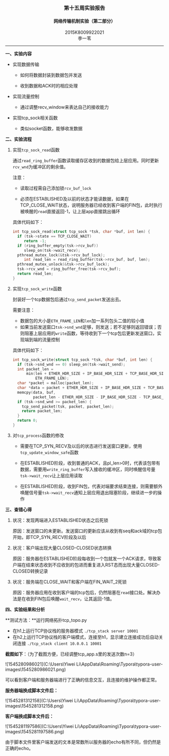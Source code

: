 ### <center>第十五周实验报告</center>

#### <center>网络传输机制实验（第二部分）</center>

<center>2015K8009922021</center>

<center>李一苇</center>

----

**一、实验内容**

- 实现数据传输

  - 如何将数据封装到数据包并发送

  - 收到数据和ACK时的相应处理

- 实现流量控制

  - 通过调整recv_window来表达自己的接收能力

- 实现tcp_sock相关函数

  - 类似socket函数，能够收发数据



**二、实验流程**

1. 实现`tcp_sock_read`函数

   通过`read_ring_buffer`函数读取缓存区收到的数据包给上层应用。同时更新`rcv_wnd`为缓冲区的剩余值。

   注意：

   - 读取过程需自己添加锁`rcv_buf_lock`

   - 必须在ESTABLISHED及以前的状态才能读数据，如果在TCP_CLOSE_WAIT状态，说明服务器已经收到客户端的FIN包，此时执行被唤醒的`read`直接返回-1，让上层app直接跳出循环

   具体代码如下：

   ``````C
   int tcp_sock_read(struct tcp_sock *tsk, char *buf, int len) {
     if (tsk->state == TCP_CLOSE_WAIT)
     	return -1;
     if (ring_buffer_empty(tsk->rcv_buf))
     	sleep_on(tsk->wait_recv);
     pthread_mutex_lock(&tsk->rcv_buf_lock);
     	int read_len = read_ring_buffer(tsk->rcv_buf, buf, len);
     pthread_mutex_unlock(&tsk->rcv_buf_lock);
     tsk->rcv_wnd = ring_buffer_free(tsk->rcv_buf);
     return read_len;
   }
   ``````

2. 实现`tcp_sock_write`函数

   封装好一个tcp数据包后通过`tcp_send_packet`发送出去。

   需要注意：

   - 数据包的大小是`ETH_FRAME_LEN`和`len`加一系列包头二值的较小值
   - 如果当前发送窗口`tsk->snd_wnd`足够，则发送；若不足够则返回错误；否则阻塞上层应用的`write`函数，等待收到下一个tcp包后更新发送窗口，实现端到端的流量控制

   具体代码如下：

   ``````c
   int tcp_sock_write(struct tcp_sock *tsk, char *buf, int len) {
     if (tsk->snd_wnd == 0) sleep_on(tsk->wait_send);
     int packet_len =
         min(len + ETHER_HDR_SIZE + IP_BASE_HDR_SIZE + TCP_BASE_HDR_SIZE,
             ETH_FRAME_LEN);
     char *packet = malloc(packet_len);
     char *data = packet + ETHER_HDR_SIZE + IP_BASE_HDR_SIZE + TCP_BASE_HDR_SIZE;
     memcpy(data, buf,
            packet_len - ETHER_HDR_SIZE - IP_BASE_HDR_SIZE - TCP_BASE_HDR_SIZE);
     if (tsk->snd_wnd >= packet_len) {
       tcp_send_packet(tsk, packet, packet_len);
       return packet_len;
     }
     return 0;
   }
   ``````

3. 对`tcp_process`函数的修改

   - 需要在TCP_SYN_RECV及以后的状态进行发送窗口更新，使用`tcp_update_window_safe`函数

   - 在ESTABLISHED阶段，收到普通的ACK，且pl_len>0时，代表该包带有数据，需要用`write_ring_buffer`写入接收的缓冲区，同时唤醒信号量`tsk->wait_recv`让上层应用读取
   - 在ESTABLISHED阶段，收到FIN包，代表对端要求结束连接，则需要额外唤醒信号量`tsk->wait_recv`通知上层应用退出阻塞阶段，继续进一步的操作

**三、查错心得**

1. 状况：发现两端进入ESTABLISHED状态之后死锁

   原因：发送窗口的未更新。发送窗口的更新应该从收到有seq和ack域的tcp包开始，即TCP_SYN_RECV阶段及以后

2. 状况：客户端出现大量CLOSED-CLOSED状态转换

   原因：服务器在ESTABLISHED阶段每收到一个包就发一个ACK请求，导致客户端在结束状态收到不应收到的包进而重复进入RST态而出现大量CLOSED-CLOSED转换记录

3. 状况：服务端在CLOSE_WAIT和客户端在FIN_WAIT_2死锁

   原因：服务器应用在收到客户端的tcp包后，仍然阻塞在`read`接口处。解决办法是在收到FIN包后唤醒`wait_recv`，让其返回-1值。

**四、实验结果和分析**

**测试方法：**运行网络拓扑tcp_topo.py

- 在h1上运行TCP协议栈的服务器模式  `./tcp_stack server 10001`
- 在h2上运行TCP协议栈的客户端模式，连接至h1，显示建立连接成功后自动关闭连接
  `./tcp_stack client 10.0.0.1 10001`

**截图如下**：（为了截图方便，已经调整tcp_app.s里的发送次数n=3）

![1545280986021](C:\Users\Yiwei Li\AppData\Roaming\Typora\typora-user-images\1545280986021.png)

可以看到客户端和服务器端进行了正确的信息交互，且连接的维护操作都正常。

**服务器端换成脚本文件后：**

![1545281312158](C:\Users\Yiwei Li\AppData\Roaming\Typora\typora-user-images\1545281312158.png)

**客户端换成脚本文件后：**

![1545281197586](C:\Users\Yiwei Li\AppData\Roaming\Typora\typora-user-images\1545281197586.png)

由于脚本文件里客户端发送的文本是常数所以服务器的echo有所不同，但仍然是正确的echo。